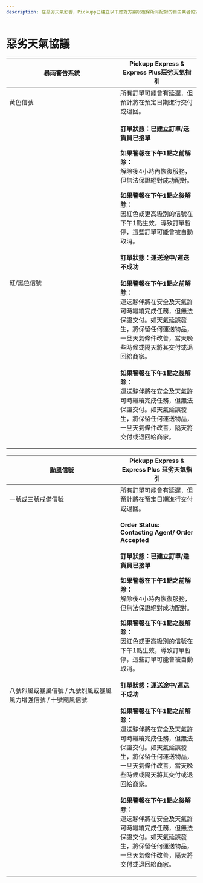 ```yaml
---
description: 在惡劣天氣影響，Pickupp已建立以下應對方案以確保所有配對的自由業者的安全並保持服務的連續性。
---
```


# 惡劣天氣協議

<table><thead><tr><th width="278">暴雨警告系統</th><th>Pickupp Express &#x26; Express Plus惡劣天氣指引</th></tr></thead><tbody><tr><td>黃色信號</td><td>所有訂單可能會有延遲，但預計將在預定日期進行交付或退回。</td></tr><tr><td>紅/黑色信號</td><td><p><strong>訂單狀態：已建立訂單/送貨員已接單</strong><br></p><p><strong>如果警報在下午1點之前解除：</strong><br>解除後4小時內恢復服務，但無法保證絕對成功配對。</p><p></p><p><strong>如果警報在下午1點之後解除：</strong><br>因紅色或更高級別的信號在下午1點生效，導致訂單暫停，這些訂單可能會被自動取消。<br><br><strong>訂單狀態：運送途中/運送不成功</strong><br><br><strong>如果警報在下午1點之前解除：</strong><br>運送夥伴將在安全及天氣許可時繼續完成任務，但無法保證交付。如天氣延誤發生，將保留任何運送物品，一旦天氣條件改善，當天晚些時候或隔天將其交付或退回給商家。<br><br><strong>如果警報在下午1點之後解除：</strong><br>運送夥伴將在安全及天氣許可時繼續完成任務，但無法保證交付。如天氣延誤發生，將保留任何運送物品，一旦天氣條件改善，隔天將交付或退回給商家。</p></td></tr></tbody></table>

<table><thead><tr><th width="278">颱風信號</th><th>Pickupp Express &#x26; Express Plus 惡劣天氣指引</th></tr></thead><tbody><tr><td>一號或三號戒備信號</td><td>所有訂單可能會有延遲，但預計將在預定日期進行交付或退回。</td></tr><tr><td>八號烈風或暴風信號 / 九號烈風或暴風風力增強信號 / 十號颶風信號 </td><td><p><strong>Order Status: Contacting Agent/ Order Accepted</strong><br><br><strong>訂單狀態：已建立訂單/送貨員已接單</strong><br></p><p><strong>如果警報在下午1點之前解除：</strong><br>解除後4小時內恢復服務，但無法保證絕對成功配對。</p><p></p><p><strong>如果警報在下午1點之後解除：</strong><br>因紅色或更高級別的信號在下午1點生效，導致訂單暫停，這些訂單可能會被自動取消。<br><br><strong>訂單狀態：運送途中/運送不成功</strong><br><br><strong>如果警報在下午1點之前解除：</strong><br>運送夥伴將在安全及天氣許可時繼續完成任務，但無法保證交付。如天氣延誤發生，將保留任何運送物品，一旦天氣條件改善，當天晚些時候或隔天將其交付或退回給商家。<br><br><strong>如果警報在下午1點之後解除：</strong><br>運送夥伴將在安全及天氣許可時繼續完成任務，但無法保證交付。如天氣延誤發生，將保留任何運送物品，一旦天氣條件改善，隔天將交付或退回給商家。</p></td></tr></tbody></table>
